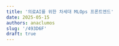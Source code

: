 ```yaml
---
title: '의료AI를 위한 차세대 MLOps 프론트엔드'
date: 2025-05-15
authors: anaclumos
slug: '/493D6F'
draft: true
---
```


<!-- truncate -->
